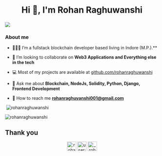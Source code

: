 <h1 align="center">Hi 👋, I'm Rohan Raghuwanshi</h1>
<h3 align="center"></h3>


![](https://komarev.com/ghpvc/?username=rohanraghuwanshi&color=blue&label=PROFILE+VIEWS)

### About me 

- 👨🏻‍🎓 I’m a fullstack blockchain developer based living in Indore (M.P.).**

- 🤝 I’m looking to collaborate on **Web3 Applications and Everything else in the tech**

- 💻 Most of my projects are available at [github.com/rohanraghuwanshi](https://github.com/rohanraghuwanshi?tab=repositories)

- 💬 Ask me about **Blockchain, NodeJs, Solidity, Python, Django, Frontend Development**

- 📩 How to reach me **rohanraghuvanshi001@gmail.com**

<p>&nbsp;<img src="https://github-readme-stats.vercel.app/api?username=rohanraghuwanshi&show_icons=true" alt="rohanraghuwanshi" /></p>

<p><img src="https://github-readme-stats.vercel.app/api/top-langs/?username=rohanraghuwanshi&layout=compact&hide=html" alt="rohanraghuwanshi" /></p>


 ## Thank you

<p align="center">
<a href="https://linkedin.com/in/rohanraghuwanshi" target="blank"><img align="center" src="https://cdn.jsdelivr.net/npm/simple-icons@3.0.1/icons/linkedin.svg" alt="rohanraghuwanshi" height="30" width="30" /></a>
<a href="https://stackoverflow.com/users/9935731" target="blank"><img align="center" src="https://cdn.jsdelivr.net/npm/simple-icons@3.0.1/icons/stackoverflow.svg" alt="user:9935731" height="30" width="30" /></a>
<a href="https://instagram.com/_rohan_raghuvanshi_" target="blank"><img align="center" src="https://cdn.jsdelivr.net/npm/simple-icons@3.0.1/icons/instagram.svg" alt="_rohan_raghuvanshi_" height="30" width="30" /></a>
</p>
